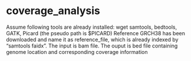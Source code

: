 # coverage_analysis
Assume following tools are already installed: wget samtools, bedtools, GATK, Picard (the pseudo path is $PICARD)
Reference GRCH38 has been downloaded and name it as reference_file, which is already indexed by “samtools faidx”.
The input is bam file. The ouput is bed file containing genome location and corresponding coverage information
